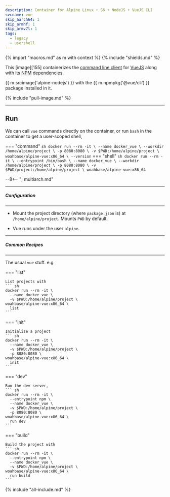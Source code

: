 ```yaml
---
description: Container for Alpine Linux + S6 + NodeJS + VueJS CLI
svcname: vue
skip_aarch64: 1
skip_armhf: 1
skip_armv7l: 1
tags:
  - legacy
  - usershell
---
```


{% import "macros.md" as m with context %}
{% include "shields.md" %}

This [image][155] containerizes the [command line client][2] for
[VueJS][1] along with its [NPM][3] dependencies.

{{ m.srcimage('alpine-nodejs') }} with the {{ m.npmpkg('@vue/cli')
}} package installed in it.

{% include "pull-image.md" %}

---
Run
---

We can call `vue` commands directly on the container, or run
`bash` in the container to get a user-scoped shell,

=== "command"
    ``` sh
    docker run --rm -it \
      --name docker_vue \
      --workdir /home/alpine/project \
      -p 8080:8080 \
      -v $PWD:/home/alpine/project \
    woahbase/alpine-vue:x86_64 \
      --version
    ```
=== "shell"
    ``` sh
    docker run --rm -it \
      --entrypoint /bin/bash \
      --name docker_vue \
      --workdir /home/alpine/project \
      -p 8080:8080 \
      -v $PWD/project:/home/alpine/project \
    woahbase/alpine-vue:x86_64
    ```

--8<-- "; multiarch.md"

---
##### Configuration
---

* Mount the project directory (where `package.json` is) at
  `/home/alpine/project`. Mounts `PWD` by default.

* Vue runs under the user `alpine`.

---
##### Common Recipes
---

The usual `vue` stuff. e.g

=== "list"

    List projects with
    ``` sh
    docker run --rm -it \
      --name docker_vue \
      -v $PWD:/home/alpine/project \
    woahbase/alpine-vue:x86_64 \
      list
    ```
=== "init"

    Initialize a project
    ``` sh
    docker run --rm -it \
      --name docker_vue \
      -v $PWD:/home/alpine/project \
      -p 8080:8080 \
    woahbase/alpine-vue:x86_64 \
      init
    ```
=== "dev"

    Run the dev server,
    ``` sh
    docker run --rm -it \
      --entrypoint npm \
      --name docker_vue \
      -v $PWD:/home/alpine/project \
      -p 8080:8080 \
    woahbase/alpine-vue:x86_64 \
      run dev
    ```
=== "build"

    Build the project with
    ``` sh
    docker run --rm -it \
      --entrypoint npm \
      --name docker_vue \
      -v $PWD:/home/alpine/project \
    woahbase/alpine-vue:x86_64 \
      run build
    ```

[1]: https://vuejs.org/
[2]: https://github.com/vuejs/vue-cli
[3]: https://www.npmjs.com/

{% include "all-include.md" %}
